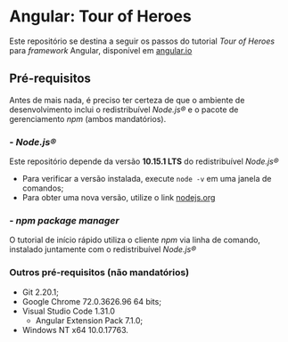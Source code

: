 # Angular: Tour of Heroes

Este repositório se destina a seguir os passos do tutorial _Tour of Heroes_ para
_framework_ Angular, disponível em
[angular.io](https://angular.io/tutorial)

## Pré-requisitos

Antes de mais nada, é preciso ter certeza de que o ambiente de desenvolvimento
inclui o redistribuível _Node.js®_ e o pacote de gerenciamento _npm_ (ambos
mandatórios).

### - _Node.js®_

Este repositório depende da versão **10.15.1 LTS** do redistribuível _Node.js®_

- Para verificar a versão instalada, execute `node -v` em uma janela de
  comandos;
- Para obter uma nova versão, utilize o link
  [nodejs.org](https://nodejs.org/en/)

### - _npm package manager_

O tutorial de início rápido utiliza o cliente _npm_ via linha de comando,
instalado juntamente com o redistribuível _Node.js®_

### Outros pré-requisitos (não mandatórios)
- Git 2.20.1;
- Google Chrome 72.0.3626.96 64 bits;
- Visual Studio Code 1.31.0 
  - Angular Extension Pack 7.1.0;
- Windows NT x64 10.0.17763.
